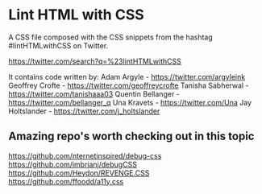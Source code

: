 # Lint HTML with CSS
A CSS file composed with the CSS snippets from the hashtag #lintHTMLwithCSS on Twitter.

https://twitter.com/search?q=%23lintHTMLwithCSS

It contains code written by:
Adam Argyle - https://twitter.com/argyleink
Geoffrey Crofte - https://twitter.com/geoffreycrofte
Tanisha Sabherwal - https://twitter.com/tanishaaa03
Quentin Bellanger - https://twitter.com/bellanger_q
Una Kravets - https://twitter.com/Una
Jay Holtslander - https://twitter.com/j_holtslander

## Amazing repo's worth checking out in this topic
https://github.com/nternetinspired/debug-css
https://github.com/imbrianj/debugCSS
https://github.com/Heydon/REVENGE.CSS
https://github.com/ffoodd/a11y.css
